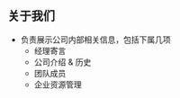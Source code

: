 <!--
 * @Author       : fatewang
 * @Github       : https://github.com/Burning-Shadow
 * @Major        : Software Engineering
 * @SchoolStatus : 2016
 * @Date         : 2020-01-02 15:49:09
 * @LastEditors  : fatewang
 * @LastEditTime : 2020-01-11 21:49:10
 * @Description  : Edit it for yourself
 * @ContactMe    : siir_52721@qq.com
 -->
## 关于我们

- 负责展示公司内部相关信息，包括下属几项
  - 经理寄言
  - 公司介绍 & 历史
  - 团队成员
  - 企业资源管理